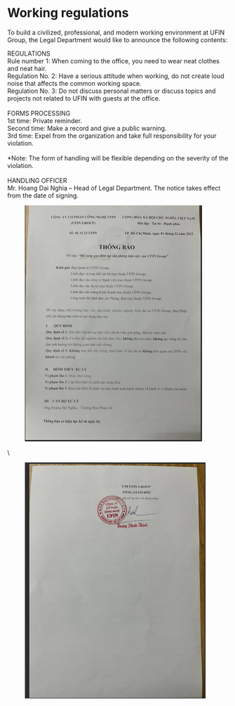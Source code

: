 # Working regulations

To build a civilized, professional, and modern working environment at UFIN Group, the Legal Department would like to announce the following contents:&#x20;

REGULATIONS \
Rule number 1: When coming to the office, you need to wear neat clothes and neat hair. \
Regulation No. 2: Have a serious attitude when working, do not create loud noise that affects the common working space. \
Regulation No. 3: Do not discuss personal matters or discuss topics and projects not related to UFIN with guests at the office. \
\
FORMS PROCESSING \
1st time: Private reminder. \
Second time: Make a record and give a public warning. \
3rd time: Expel from the organization and take full responsibility for your violation. \
\
\*Note: The form of handling will be flexible depending on the severity of the violation. \
\
HANDLING OFFICER \
Mr. Hoang Dai Nghia – Head of Legal Department. The notice takes effect from the date of signing.

<figure><img src="../.gitbook/assets/image (11).png" alt=""><figcaption></figcaption></figure>

\


<figure><img src="../.gitbook/assets/image (78).png" alt=""><figcaption></figcaption></figure>
